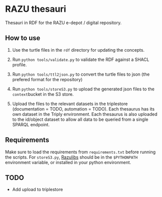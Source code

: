 # RAZU thesauri

Thesauri in RDF for the RAZU e-depot / digital repository.

## How to use

1. Use the turtle files in the `rdf` directory for updating the concepts.

2. Run `python tools/validate.py` to validate the RDF against a SHACL profile.

3. Run `python tools/ttl2json.py` to convert the turtle files to json (the prefered format for the repository)

4. Run `python tools/storeS3.py` to upload the generated json files to the `context`bucket in the S3 store.

5. Upload the files to the relevant datasets in the triplestore (documentation = TODO, automation = TODO).
Each thesaurus has its own dataset in the Triply environment. Each thesaurus is also uploaded to the id/object dataset to allow all data to be queried from a single SPARQL endpoint.

## Requirements

Make sure to load the requirements from `requirements.txt` before running the scripts.
For `storeS3.py`, [Razulibs](https://github.com/Regionaal-Archief-Zuid-Utrecht/razulibs) should be in the `$PYTHONPATH` environment variable, or installed in your python environment.

## TODO

- Add upload to triplestore
